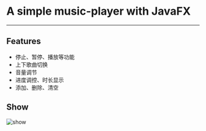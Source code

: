 # A simple music-player with JavaFX
---
## Features
   - 停止、暂停、播放等功能
   - 上下歌曲切换
   - 音量调节
   - 进度调控、时长显示
   - 添加、删除、清空
   
## Show

![show](https://github.com/Traveler-WM/music-player/tree/master/img/player.png)
   
